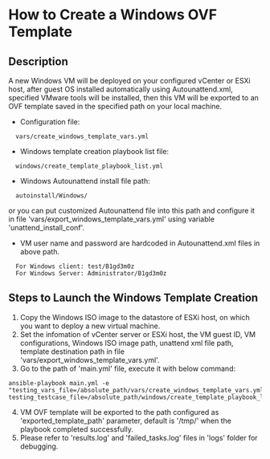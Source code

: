 # How to Create a Windows OVF Template

## Description
A new Windows VM will be deployed on your configured vCenter or ESXi host, after guest OS installed automatically using Autounattend.xml, specified VMware tools will be installed, then this VM will be exported to an OVF template saved in the specified path on your local machine.
* Configuration file:
```
  vars/create_windows_template_vars.yml
```
* Windows template creation playbook list file:
```
  windows/create_template_playbook_list.yml
```
* Windows Autounattend install file path:
```
  autoinstall/Windows/
```
or you can put customized Autounattend file into this path and configure it in file 'vars/export_windows_template_vars.yml' using variable 'unattend_install_conf'.
* VM user name and password are hardcoded in Autounattend.xml files in above path.
```
  For Windows client: test/B1gd3m0z
  For Windows Server: Administrator/B1gd3m0z
```

## Steps to Launch the Windows Template Creation
1. Copy the Windows ISO image to the datastore of ESXi host, on which you want to deploy a new virtual machine.
2. Set the infomation of vCenter server or ESXi host, the VM guest ID, VM configurations, Windows ISO image path, unattend xml file path, template destination path in file 'vars/export_windows_template_vars.yml'. 
3. Go to the path of 'main.yml' file, execute it with below command:
```
ansible-playbook main.yml -e "testing_vars_file=/absolute_path/vars/create_windows_template_vars.yml testing_testcase_file=/absolute_path/windows/create_template_playbook_list.yml"
```
4. VM OVF template will be exported to the path configured as 'exported_template_path' parameter, default is '/tmp/' when the playbook completed successfully.
5. Please refer to 'results.log' and 'failed_tasks.log' files in 'logs' folder for debugging.
